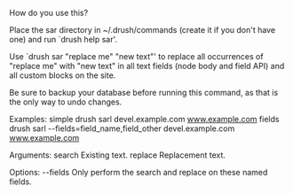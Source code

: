 How do you use this?

Place the sar directory in ~/.drush/commands (create it if you don't have one)
and run `drush help sar'.

Use `drush sar "replace me" "new text"' to replace all occurrences of
"replace me" with "new text" in all text fields (node body and field API) and
all custom blocks on the site.

Be sure to backup your database before running this command, as that is the
only way to undo changes.


Examples:
 simple                                    drush sarl devel.example.com www.example.com
 fields                                    drush sarl --fields=field_name,field_other devel.example.com www.example.com

Arguments:
 search                                    Existing text.
 replace                                   Replacement text.

Options:
 --fields                                  Only perform the search and replace on these named fields.
